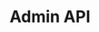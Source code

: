 ---
title: Admin API
layout: home
nav_order: 2
description: "Just the Docs is a responsive Jekyll theme with built-in search that is easily customizable and hosted on GitHub Pages."
permalink: /admin/api
---